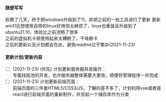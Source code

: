 #### 随便写写
折腾了几天，终于把windows升级到了11，并把之前的一些工具进行了更新
更新win11后想使用自带的linux好用但太麻烦了，linux也重装且升级到了ubuntu21.10，体验比之前流畅了很多  
之前的虚拟机卡顿使用起来太糟糕了，干啥都卡    
之后的更新以及计划都会在此，避免readme过于繁杂(2021-11-23)    

#### 更新计划/更新内容

- [ ] (2021-11-23) (优先) 计划更新服务器并发操作：  
专属线程池的开发，也许服务器整体需要大更改，顺便将管理程序一并完成  
- [ ] (2021-11-23) 计划更新前端页面：  
前端页面的三件套HTML5/CSS3/JS，了解的差不多了，计划利用vue或者是react进行前端页面的重新制作，并另起一个储存库作为分类  
